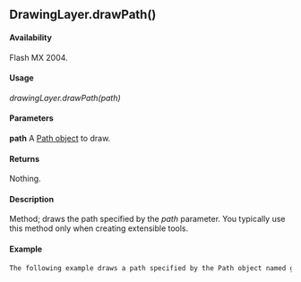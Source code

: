 ## DrawingLayer.drawPath()

#### Availability

Flash MX 2004.

#### Usage

*drawingLayer.drawPath(path)*

#### Parameters

**path** A [Path object](../Path_object/path_summary.md) to draw.

#### Returns

Nothing.

#### Description

Method; draws the path specified by the *path* parameter. You typically use this method only when creating extensible tools.

#### Example

```javascript
The following example draws a path specified by the Path object named gamePath: fl.drawingLayer.drawPath(gamePath);

```